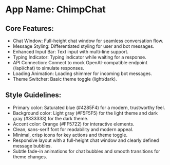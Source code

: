 # **App Name**: ChimpChat

## Core Features:

- Chat Window: Full-height chat window for seamless conversation flow.
- Message Styling: Differentiated styling for user and bot messages.
- Enhanced Input Bar: Text input with multi-line support.
- Typing Indicator: Typing indicator while waiting for a response.
- API Connection: Connect to mock OpenAI-compatible endpoint (/api/chat) to simulate responses.
- Loading Animation: Loading shimmer for incoming bot messages.
- Theme Switcher: Basic theme toggle (light/dark).

## Style Guidelines:

- Primary color: Saturated blue (#4285F4) for a modern, trustworthy feel.
- Background color: Light gray (#F5F5F5) for the light theme and dark gray (#333333) for the dark theme.
- Accent color: Orange (#FF5722) for interactive elements.
- Clean, sans-serif font for readability and modern appeal.
- Minimal, crisp icons for key actions and theme toggle.
- Responsive layout with a full-height chat window and clearly defined message bubbles.
- Subtle fade-in animations for chat bubbles and smooth transitions for theme changes.